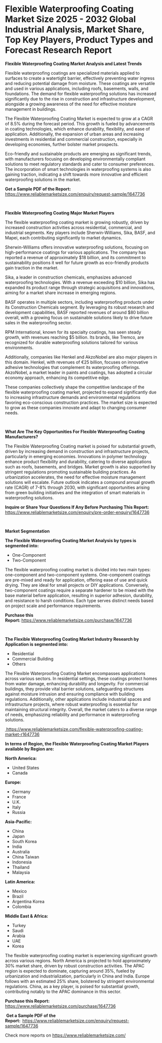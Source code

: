<p><h1>Flexible Waterproofing Coating Market Size 2025 - 2032 Global Industrial Analysis, Market Share, Top Key Players, Product Types and Forecast Research Report</h1></p><p><strong>Flexible Waterproofing Coating Market Analysis and Latest Trends</strong></p>
<p><p>Flexible waterproofing coatings are specialized materials applied to surfaces to create a watertight barrier, effectively preventing water ingress and reducing potential damage from moisture. These coatings are versatile and used in various applications, including roofs, basements, walls, and foundations. The demand for flexible waterproofing solutions has increased significantly due to the rise in construction and infrastructure development, alongside a growing awareness of the need for effective moisture management in buildings.</p><p>The Flexible Waterproofing Coating Market is expected to grow at a CAGR of 8.5% during the forecast period. This growth is fueled by advancements in coating technologies, which enhance durability, flexibility, and ease of application. Additionally, the expansion of urban areas and increasing investments in residential and commercial construction, especially in developing economies, further bolster market prospects. </p><p>Eco-friendly and sustainable products are emerging as significant trends, with manufacturers focusing on developing environmentally compliant solutions to meet regulatory standards and cater to consumer preferences. The incorporation of smart technologies in waterproofing systems is also gaining traction, indicating a shift towards more innovative and efficient waterproofing solutions in the market.</p></p>
<p><strong>Get a Sample PDF of the Report:&nbsp;</strong> <a href="https://www.reliablemarketsize.com/enquiry/request-sample/1647736?utm_campaign=1833&utm_medium=2&utm_source=Github&utm_content=ia&utm_term=30012025&utm_id=flexible-waterproofing-coating">https://www.reliablemarketsize.com/enquiry/request-sample/1647736</a></p>
<p>&nbsp;</p>
<p><strong>Flexible Waterproofing Coating Major Market Players</strong></p>
<p><p>The flexible waterproofing coating market is growing robustly, driven by increased construction activities across residential, commercial, and industrial segments. Key players include Sherwin-Williams, Sika, BASF, and Mapei, each contributing significantly to market dynamics.</p><p>Sherwin-Williams offers innovative waterproofing solutions, focusing on high-performance coatings for various applications. The company has reported a revenue of approximately $18 billion, and its commitment to sustainability positions it well for future growth as eco-friendly products gain traction in the market.</p><p>Sika, a leader in construction chemicals, emphasizes advanced waterproofing technologies. With a revenue exceeding $10 billion, Sika has expanded its product range through strategic acquisitions and innovations, aiming for a market share increase in emerging regions.</p><p>BASF operates in multiple sectors, including waterproofing products under its Construction Chemicals segment. By leveraging its robust research and development capabilities, BASF reported revenues of around $80 billion overall, with a growing focus on sustainable solutions likely to drive future sales in the waterproofing sector.</p><p>RPM International, known for its specialty coatings, has seen steady growth, with revenues reaching $5 billion. Its brands, like Tremco, are recognized for durable waterproofing solutions tailored for various environments.</p><p>Additionally, companies like Henkel and AkzoNobel are also major players in this domain. Henkel, with revenues of €25 billion, focuses on innovative adhesive technologies that complement its waterproofing offerings. AkzoNobel, a market leader in paints and coatings, has adopted a circular economy approach, enhancing its competitive edge.</p><p>These companies collectively shape the competitive landscape of the flexible waterproofing coating market, projected to expand significantly due to increasing infrastructure demands and environmental regulations favoring eco-conscious construction practices. The market size is expected to grow as these companies innovate and adapt to changing consumer needs.</p></p>
<p>&nbsp;</p>
<p><strong>What Are The Key Opportunities For Flexible Waterproofing Coating Manufacturers?</strong></p>
<p><p>The Flexible Waterproofing Coating market is poised for substantial growth, driven by increasing demand in construction and infrastructure projects, particularly in emerging economies. Innovations in polymer technology enhance product flexibility and durability, catering to diverse applications such as roofs, basements, and bridges. Market growth is also supported by stringent regulations promoting sustainable building practices. As urbanization accelerates, the need for effective moisture management solutions will escalate. Future outlook indicates a compound annual growth rate (CAGR) of 7-8% through 2030, with significant opportunities arising from green building initiatives and the integration of smart materials in waterproofing solutions.</p></p>
<p><strong>Inquire or Share Your Questions If Any Before Purchasing This Report:</strong> <a href="https://www.reliablemarketsize.com/enquiry/pre-order-enquiry/1647736?utm_campaign=1833&utm_medium=2&utm_source=Github&utm_content=ia&utm_term=30012025&utm_id=flexible-waterproofing-coating">https://www.reliablemarketsize.com/enquiry/pre-order-enquiry/1647736</a></p>
<p>&nbsp;</p>
<p><strong>Market Segmentation</strong></p>
<p><strong>The Flexible Waterproofing Coating Market Analysis by types is segmented into:</strong></p>
<p><ul><li>One-Component</li><li>Two-Component</li></ul></p>
<p><p>The flexible waterproofing coating market is divided into two main types: one-component and two-component systems. One-component coatings are pre-mixed and ready for application, offering ease of use and quick drying. They are ideal for small projects or DIY applications. Conversely, two-component coatings require a separate hardener to be mixed with the base material before application, resulting in superior adhesion, durability, and resistance to harsh conditions. Each type serves distinct needs based on project scale and performance requirements.</p></p>
<p><strong>Purchase this Report:&nbsp;</strong><a href="https://www.reliablemarketsize.com/purchase/1647736?utm_campaign=1833&utm_medium=2&utm_source=Github&utm_content=ia&utm_term=30012025&utm_id=flexible-waterproofing-coating">https://www.reliablemarketsize.com/purchase/1647736</a></p>
<p>&nbsp;</p>
<p><strong>The Flexible Waterproofing Coating Market Industry Research by Application is segmented into:</strong></p>
<p><ul><li>Residential</li><li>Commercial Building</li><li>Others</li></ul></p>
<p><p>The Flexible Waterproofing Coating Market encompasses applications across various sectors. In residential settings, these coatings protect homes from water damage, enhancing durability and longevity. For commercial buildings, they provide vital barrier solutions, safeguarding structures against moisture intrusion and ensuring compliance with building regulations. Additionally, other applications include industrial spaces and infrastructure projects, where robust waterproofing is essential for maintaining structural integrity. Overall, the market caters to a diverse range of needs, emphasizing reliability and performance in waterproofing solutions.</p></p>
<p><a href="https://www.reliablemarketsize.com/flexible-waterproofing-coating-market-r1647736?utm_campaign=1833&utm_medium=2&utm_source=Github&utm_content=ia&utm_term=30012025&utm_id=flexible-waterproofing-coating">&nbsp;https://www.reliablemarketsize.com/flexible-waterproofing-coating-market-r1647736</a></p>
<p><strong>In terms of Region, the Flexible Waterproofing Coating Market Players available by Region are:</strong></p>
<p>
    <p> <strong> North America: </strong>
        <ul>
            <li>United States</li>
            <li>Canada</li>
        </ul>
        </p> 
    <p> <strong> Europe: </strong>
        <ul>
            <li>Germany</li>
            <li>France</li>
            <li>U.K.</li>
            <li>Italy</li>
            <li>Russia</li>
        </ul>
        </p> 
    <p> <strong> Asia-Pacific: </strong>
        <ul>
            <li>China</li>
            <li>Japan</li>
            <li>South Korea</li>
            <li>India</li>
            <li>Australia</li>
            <li>China Taiwan</li>
            <li>Indonesia</li>
            <li>Thailand</li>
            <li>Malaysia</li>
        </ul>
        </p> 
    <p> <strong> Latin America: </strong>
        <ul>
            <li>Mexico</li>
            <li>Brazil</li>
            <li>Argentina Korea</li>
            <li>Colombia</li>
        </ul>
        </p> 
    <p> <strong> Middle East & Africa: </strong>
        <ul>
            <li>Turkey</li>
            <li>Saudi</li>
            <li>Arabia</li>
            <li>UAE</li>
            <li>Korea</li>
        </ul>
    </p>
    </p>
<p><p>The flexible waterproofing coating market is experiencing significant growth across various regions. North America is projected to hold approximately 30% market share, driven by robust construction activities. The APAC region is expected to dominate, capturing around 35%, fueled by urbanization and industrialization, particularly in China and India. Europe follows with an estimated 25% share, bolstered by stringent environmental regulations. China, as a key player, is poised for substantial growth, contributing notably to the APAC dominance in this sector.</p></p>
<p><strong>Purchase this Report: </strong><a href="https://www.reliablemarketsize.com/purchase/1647736?utm_campaign=1833&utm_medium=2&utm_source=Github&utm_content=ia&utm_term=30012025&utm_id=flexible-waterproofing-coating">https://www.reliablemarketsize.com/purchase/1647736</a></p>
<p>&nbsp;<strong>Get a Sample PDF of the Report:&nbsp;&nbsp;</strong><a href="https://www.reliablemarketsize.com/enquiry/request-sample/1647736?utm_campaign=1833&utm_medium=2&utm_source=Github&utm_content=ia&utm_term=30012025&utm_id=flexible-waterproofing-coating">https://www.reliablemarketsize.com/enquiry/request-sample/1647736</a></p>
<p><strong></strong></p>
<p>Check more reports on <a href="https://www.reliablemarketsize.com/?utm_campaign=1833&utm_medium=2&utm_source=Github&utm_content=ia&utm_term=30012025&utm_id=flexible-waterproofing-coating">https://www.reliablemarketsize.com/</a></p>